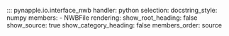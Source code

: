 ::: pynapple.io.interface_nwb
	handler: python
	selection:
		docstring_style: numpy
		members:
			- NWBFile
	rendering:
		show_root_heading: false
		show_source: true
		show_category_heading: false
		members_order: source